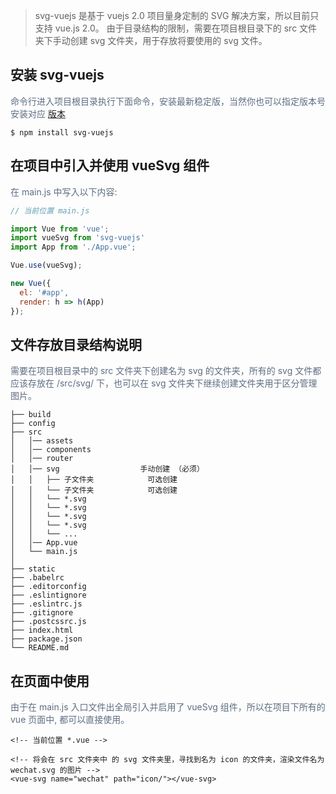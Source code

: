 > svg-vuejs 是基于 vuejs 2.0 项目量身定制的 SVG 解决方案，所以目前只支持 vue.js 2.0。 由于目录结构的限制，需要在项目根目录下的 src 文件夹下手动创建 svg 文件夹，用于存放将要使用的 svg 文件。

## 安装 svg-vuejs

<p style="color: #5e6d82; font-size: 14px;">
命令行进入项目根目录执行下面命令，安装最新稳定版，当然你也可以指定版本号安装对应
    <a href="/#/changelog-v4.1.0">版本</a>
</p>

```Shell
$ npm install svg-vuejs
```

## 在项目中引入并使用 vueSvg 组件

<p style="color: #5e6d82; font-size: 14px;">在 main.js 中写入以下内容:</p>

```js
// 当前位置 main.js

import Vue from 'vue';
import vueSvg from 'svg-vuejs'
import App from './App.vue';

Vue.use(vueSvg);

new Vue({
  el: '#app',
  render: h => h(App)
});
```

## 文件存放目录结构说明

<p style="color: #5e6d82; font-size: 14px;">
需要在项目根目录中的 src 文件夹下创建名为 svg 的文件夹，所有的 svg 文件都应该存放在 /src/svg/ 下，也可以在 svg 文件夹下继续创建文件夹用于区分管理图片。
</p>

```
├── build
├── config
├── src
│   │── assets
│   │── components
│   │── router
│   │── svg                  手动创建 （必须）   
│   │   ├── 子文件夹            可选创建
│   │   └── 子文件夹            可选创建
│   │   └── *.svg
│   │   └── *.svg
│   │   └── *.svg
│   │   └── *.svg
│   │   └── ...
│   │── App.vue
│   └── main.js
│
├── static
├── .babelrc
├── .editorconfig
├── .eslintignore
├── .eslintrc.js
├── .gitignore
├── .postcssrc.js
├── index.html
├── package.json
└── README.md
```


## 在页面中使用

<p style="color: #5e6d82; font-size: 14px;">
由于在 main.js 入口文件出全局引入并启用了 vueSvg 组件，所以在项目下所有的 vue 页面中, 都可以直接使用。
</p>

```vue
<!-- 当前位置 *.vue -->

<!-- 将会在 src 文件夹中 的 svg 文件夹里，寻找到名为 icon 的文件夹，渲染文件名为 wechat.svg 的图片 -->
<vue-svg name="wechat" path="icon/"></vue-svg>
```
